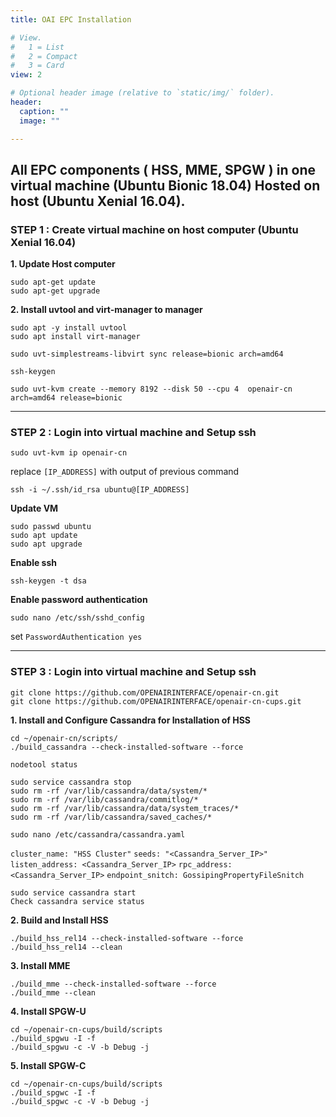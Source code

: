 ```yaml
---
title: OAI EPC Installation

# View.
#   1 = List
#   2 = Compact
#   3 = Card
view: 2

# Optional header image (relative to `static/img/` folder).
header:
  caption: ""
  image: ""

---
```


## All EPC components ( HSS, MME, SPGW ) in one virtual machine (Ubuntu Bionic 18.04) Hosted on host (Ubuntu Xenial 16.04).

### STEP 1 : Create virtual machine on host computer (Ubuntu Xenial 16.04)

**1. Update Host computer**
```
sudo apt-get update
sudo apt-get upgrade
```

**2. Install uvtool and virt-manager to manager**
```
sudo apt -y install uvtool
sudo apt install virt-manager
```

```
sudo uvt-simplestreams-libvirt sync release=bionic arch=amd64
```

```
ssh-keygen
```

```
sudo uvt-kvm create --memory 8192 --disk 50 --cpu 4  openair-cn arch=amd64 release=bionic
```

-----
### STEP 2 : Login into virtual machine and Setup ssh

```
sudo uvt-kvm ip openair-cn  
```

replace ``[IP_ADDRESS]`` with output of previous command
```
ssh -i ~/.ssh/id_rsa ubuntu@[IP_ADDRESS]
```

**Update VM**
```
sudo passwd ubuntu
sudo apt update
sudo apt upgrade
```
**Enable ssh**
```
ssh-keygen -t dsa
```

**Enable password authentication**

```
sudo nano /etc/ssh/sshd_config
```
set ``PasswordAuthentication yes``

-----

### STEP 3 : Login into virtual machine and Setup ssh

```
git clone https://github.com/OPENAIRINTERFACE/openair-cn.git
git clone https://github.com/OPENAIRINTERFACE/openair-cn-cups.git
```

**1. Install and Configure Cassandra for Installation of HSS**


```
cd ~/openair-cn/scripts/
./build_cassandra --check-installed-software --force
```

```
nodetool status
```

```
sudo service cassandra stop
sudo rm -rf /var/lib/cassandra/data/system/*
sudo rm -rf /var/lib/cassandra/commitlog/*
sudo rm -rf /var/lib/cassandra/data/system_traces/*
sudo rm -rf /var/lib/cassandra/saved_caches/*
```

```
sudo nano /etc/cassandra/cassandra.yaml
```


``cluster_name: "HSS Cluster"``
``seeds: "<Cassandra_Server_IP>"``
``listen_address: <Cassandra_Server_IP>``
``rpc_address: <Cassandra_Server_IP>``
``endpoint_snitch: GossipingPropertyFileSnitch``


```
sudo service cassandra start
Check cassandra service status
```

**2. Build and Install HSS**
```
./build_hss_rel14 --check-installed-software --force
./build_hss_rel14 --clean
```

**3. Install MME**
```
./build_mme --check-installed-software --force
./build_mme --clean
```

**4. Install SPGW-U**

```
cd ~/openair-cn-cups/build/scripts
./build_spgwu -I -f
./build_spgwu -c -V -b Debug -j
```


**5. Install SPGW-C**

```
cd ~/openair-cn-cups/build/scripts
./build_spgwc -I -f
./build_spgwc -c -V -b Debug -j
```
